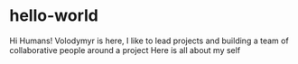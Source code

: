 # hello-world
Hi Humans!
Volodymyr is here, I like to lead projects and building a team of collaborative people around a project
Here is all about my self
